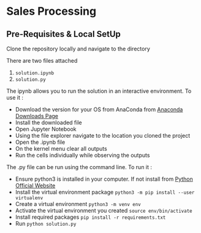 # Sales Processing

## Pre-Requisites & Local SetUp
Clone the repository locally and navigate to the directory

There are two files attached
1. `solution.ipynb`
2. `solution.py`

The ipynb allows you to run the solution in an interactive environment.
To use it :
* Download the version for your OS from AnaConda from [Anaconda Downloads Page](https://www.anaconda.com/products/individual#Downloads)
* Install the downloaded file
* Open Jupyter Notebook
* Using the file explorer navigate to the location you cloned the project
* Open the .ipynb file
* On the kernel menu clear all outputs
* Run the cells individually while observing the outputs

The .py file can be run using the command line.
To run it :
* Ensure python3 is installed in your computer. If not install from [Python Official Website](https://www.python.org/downloads/)
* Install the virtual environment package `python3 -m pip install --user virtualenv`  
* Create a virtual environment `python3 -m venv env`
* Activate the virtual environment you created `source env/bin/activate`
* Install required packages `pip install -r requirements.txt`
* Run `python solution.py`
